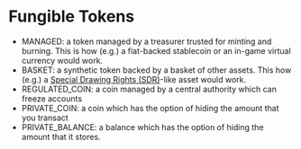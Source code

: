 # Fungible Tokens

* MANAGED: a token managed by a treasurer trusted for minting and burning. This is how (e.g.) a fiat-backed stablecoin or an in-game virtual currency would work.
* BASKET: a synthetic token backed by a basket of other assets. This how (e.g.) a [Special Drawing Rights (SDR)](https://www.imf.org/en/About/Factsheets/Sheets/2016/08/01/14/51/Special-Drawing-Right-SDR)-like asset would work.
* REGULATED_COIN: a coin managed by a central authority which can freeze accounts
* PRIVATE_COIN: a coin which has the option of hiding the amount that you transact
* PRIVATE_BALANCE: a balance which has the option of hiding the amount that it stores.
